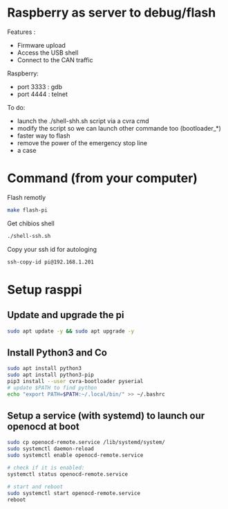 # Raspberry as server to debug/flash

Features :
 * Firmware upload
 * Access the USB shell
 * Connect to the CAN traffic 

Raspberry:
 * port 3333 : gdb
 * port 4444 : telnet

 To do:
 * launch the ./shell-shh.sh script via a cvra cmd
 * modify the script so we can launch other commande too (bootloader_*)
 * faster way to flash
 * remove the power of the emergency stop line
 * a case


# Command (from your computer) 
Flash remotly
```BASH
make flash-pi
```
Get chibios shell
```BASH
./shell-ssh.sh
```
Copy your ssh id for autologing
```BASH
ssh-copy-id pi@192.168.1.201
```

# Setup rasppi
## Update and upgrade the pi
```BASH
sudo apt update -y && sudo apt upgrade -y
```
## Install Python3 and Co
```BASH
sudo apt install python3
sudo apt install python3-pip
pip3 install --user cvra-bootloader pyserial
# update $PATH to find python
echo "export PATH=$PATH:~/.local/bin/" >> ~/.bashrc
```


## Setup a service (with systemd) to launch our openocd at boot
```BASH
sudo cp openocd-remote.service /lib/systemd/system/
sudo systemctl daemon-reload
sudo systemctl enable openocd-remote.service

# check if it is enabled:
systemctl status openocd-remote.service

# start and reboot
sudo systemctl start openocd-remote.service
reboot
```